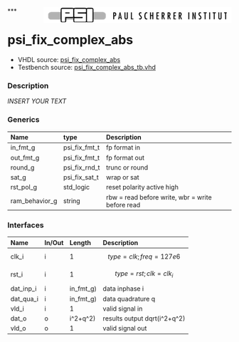 <img align="right" src="../doc/psi_logo.png">
***

# psi_fix_complex_abs
 - VHDL source: [psi_fix_complex_abs](../hdl/psi_fix_complex_abs.vhd)
 - Testbench source: [psi_fix_complex_abs_tb.vhd](../testbench/psi_fix_complex_abs_tb/psi_fix_complex_abs_tb.vhd)

### Description
*INSERT YOUR TEXT*

### Generics
| Name           | type          | Description                                      |
|:---------------|:--------------|:-------------------------------------------------|
| in_fmt_g       | psi_fix_fmt_t | fp format in                                     |
| out_fmt_g      | psi_fix_fmt_t | fp format out                                    |
| round_g        | psi_fix_rnd_t | trunc or round                                   |
| sat_g          | psi_fix_sat_t | wrap or sat                                      |
| rst_pol_g      | std_logic     | reset polarity active high                       |
| ram_behavior_g | string        | rbw = read before write, wbr = write before read |

### Interfaces
| Name      | In/Out   | Length    | Description                  |
|:----------|:---------|:----------|:-----------------------------|
| clk_i     | i        | 1         | $$ type=clk; freq=127e6 $$   |
| rst_i     | i        | 1         | $$ type=rst; clk=clk_i $$    |
| dat_inp_i | i        | in_fmt_g) | data inphase i               |
| dat_qua_i | i        | in_fmt_g) | data quadrature q            |
| vld_i     | i        | 1         | valid signal in              |
| dat_o     | o        | i^2+q^2)  | results output dqrt(i^2+q^2) |
| vld_o     | o        | 1         | valid signal out             |